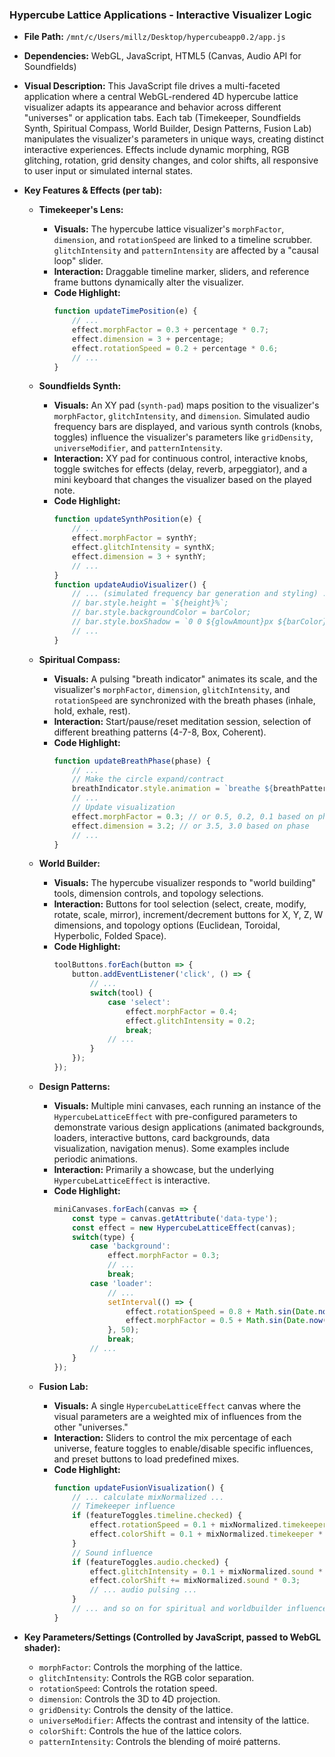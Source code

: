
### Hypercube Lattice Applications - Interactive Visualizer Logic

*   **File Path:** `/mnt/c/Users/millz/Desktop/hypercubeapp0.2/app.js`
*   **Dependencies:** WebGL, JavaScript, HTML5 (Canvas, Audio API for Soundfields)
*   **Visual Description:** This JavaScript file drives a multi-faceted application where a central WebGL-rendered 4D hypercube lattice visualizer adapts its appearance and behavior across different "universes" or application tabs. Each tab (Timekeeper, Soundfields Synth, Spiritual Compass, World Builder, Design Patterns, Fusion Lab) manipulates the visualizer's parameters in unique ways, creating distinct interactive experiences. Effects include dynamic morphing, RGB glitching, rotation, grid density changes, and color shifts, all responsive to user input or simulated internal states.
*   **Key Features & Effects (per tab):**

    *   **Timekeeper's Lens:**
        *   **Visuals:** The hypercube lattice visualizer's `morphFactor`, `dimension`, and `rotationSpeed` are linked to a timeline scrubber. `glitchIntensity` and `patternIntensity` are affected by a "causal loop" slider.
        *   **Interaction:** Draggable timeline marker, sliders, and reference frame buttons dynamically alter the visualizer.
        *   **Code Highlight:**
            ```javascript
            function updateTimePosition(e) {
                // ...
                effect.morphFactor = 0.3 + percentage * 0.7;
                effect.dimension = 3 + percentage;
                effect.rotationSpeed = 0.2 + percentage * 0.6;
                // ...
            }
            ```

    *   **Soundfields Synth:**
        *   **Visuals:** An XY pad (`synth-pad`) maps position to the visualizer's `morphFactor`, `glitchIntensity`, and `dimension`. Simulated audio frequency bars are displayed, and various synth controls (knobs, toggles) influence the visualizer's parameters like `gridDensity`, `universeModifier`, and `patternIntensity`.
        *   **Interaction:** XY pad for continuous control, interactive knobs, toggle switches for effects (delay, reverb, arpeggiator), and a mini keyboard that changes the visualizer based on the played note.
        *   **Code Highlight:**
            ```javascript
            function updateSynthPosition(e) {
                // ...
                effect.morphFactor = synthY;
                effect.glitchIntensity = synthX;
                effect.dimension = 3 + synthY;
                // ...
            }
            function updateAudioVisualizer() {
                // ... (simulated frequency bar generation and styling) ...
                // bar.style.height = `${height}%`;
                // bar.style.backgroundColor = barColor;
                // bar.style.boxShadow = `0 0 ${glowAmount}px ${barColor}`; // Glow for distortion
                // ...
            }
            ```

    *   **Spiritual Compass:**
        *   **Visuals:** A pulsing "breath indicator" animates its scale, and the visualizer's `morphFactor`, `dimension`, `glitchIntensity`, and `rotationSpeed` are synchronized with the breath phases (inhale, hold, exhale, rest).
        *   **Interaction:** Start/pause/reset meditation session, selection of different breathing patterns (4-7-8, Box, Coherent).
        *   **Code Highlight:**
            ```javascript
            function updateBreathPhase(phase) {
                // ...
                // Make the circle expand/contract
                breathIndicator.style.animation = `breathe ${breathPattern.inhale}s forwards ease-in`; // or breathe-out
                // ...
                // Update visualization
                effect.morphFactor = 0.3; // or 0.5, 0.2, 0.1 based on phase
                effect.dimension = 3.2; // or 3.5, 3.0 based on phase
                // ...
            }
            ```

    *   **World Builder:**
        *   **Visuals:** The hypercube visualizer responds to "world building" tools, dimension controls, and topology selections.
        *   **Interaction:** Buttons for tool selection (select, create, modify, rotate, scale, mirror), increment/decrement buttons for X, Y, Z, W dimensions, and topology options (Euclidean, Toroidal, Hyperbolic, Folded Space).
        *   **Code Highlight:**
            ```javascript
            toolButtons.forEach(button => {
                button.addEventListener('click', () => {
                    // ...
                    switch(tool) {
                        case 'select':
                            effect.morphFactor = 0.4;
                            effect.glitchIntensity = 0.2;
                            break;
                        // ...
                    }
                });
            });
            ```

    *   **Design Patterns:**
        *   **Visuals:** Multiple mini canvases, each running an instance of the `HypercubeLatticeEffect` with pre-configured parameters to demonstrate various design applications (animated backgrounds, loaders, interactive buttons, card backgrounds, data visualization, navigation menus). Some examples include periodic animations.
        *   **Interaction:** Primarily a showcase, but the underlying `HypercubeLatticeEffect` is interactive.
        *   **Code Highlight:**
            ```javascript
            miniCanvases.forEach(canvas => {
                const type = canvas.getAttribute('data-type');
                const effect = new HypercubeLatticeEffect(canvas);
                switch(type) {
                    case 'background':
                        effect.morphFactor = 0.3;
                        // ...
                        break;
                    case 'loader':
                        // ...
                        setInterval(() => {
                            effect.rotationSpeed = 0.8 + Math.sin(Date.now() * 0.001) * 0.5;
                            effect.morphFactor = 0.5 + Math.sin(Date.now() * 0.002) * 0.3;
                        }, 50);
                        break;
                    // ...
                }
            });
            ```

    *   **Fusion Lab:**
        *   **Visuals:** A single `HypercubeLatticeEffect` canvas where the visual parameters are a weighted mix of influences from the other "universes."
        *   **Interaction:** Sliders to control the mix percentage of each universe, feature toggles to enable/disable specific influences, and preset buttons to load predefined mixes.
        *   **Code Highlight:**
            ```javascript
            function updateFusionVisualization() {
                // ... calculate mixNormalized ...
                // Timekeeper influence
                if (featureToggles.timeline.checked) {
                    effect.rotationSpeed = 0.1 + mixNormalized.timekeeper * 0.8;
                    effect.colorShift = 0.1 + mixNormalized.timekeeper * 0.1;
                }
                // Sound influence
                if (featureToggles.audio.checked) {
                    effect.glitchIntensity = 0.1 + mixNormalized.sound * 0.8;
                    effect.colorShift += mixNormalized.sound * 0.3;
                    // ... audio pulsing ...
                }
                // ... and so on for spiritual and worldbuilder influences ...
            }
            ```

*   **Key Parameters/Settings (Controlled by JavaScript, passed to WebGL shader):**
    *   `morphFactor`: Controls the morphing of the lattice.
    *   `glitchIntensity`: Controls the RGB color separation.
    *   `rotationSpeed`: Controls the rotation speed.
    *   `dimension`: Controls the 3D to 4D projection.
    *   `gridDensity`: Controls the density of the lattice.
    *   `universeModifier`: Affects the contrast and intensity of the lattice.
    *   `colorShift`: Controls the hue of the lattice colors.
    *   `patternIntensity`: Controls the blending of moiré patterns.
